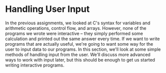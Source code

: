 Handling User Input
===================

In the previous assignments, we looked at C's syntax for variables and arithmetic operations, control flow, and arrays. However, none of the programs we wrote were interactive – they simply performed some calculation and printed out the same answer every time. If we want to write programs that are actually useful, we're going to want some way for the user to input data to our programs. In this section, we'll look at some simple methods of handling input from the user. We'll discuss more advanced ways to work with input later, but this should be enough to get us started writing interactive programs.
